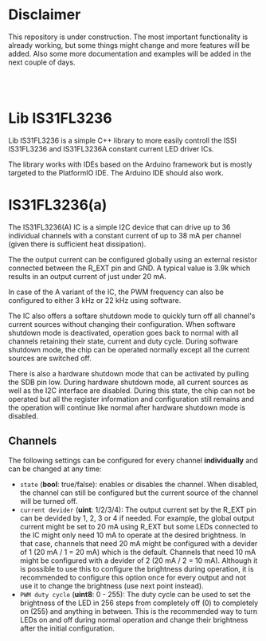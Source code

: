 # Disclaimer

This repository is under construction. The most important functionality is already working, but some things might change and more features will be added. Also some more documentation and examples will be added in the next couple of days.

<br><br>

# Lib IS31FL3236

Lib IS31FL3236 is a simple C++ library to more easily controll the ISSI IS31FL3236 and IS31FL3236A constant current LED driver ICs.

The library works with IDEs based on the Arduino framework but is mostly targeted to the PlatformIO IDE. The Arduino IDE should also work.

# IS31FL3236(a)

The IS31FL3236(A) IC is a simple I2C device that can drive up to 36 individual channels with a constant current of up to 38 mA per channel (given there is sufficient heat dissipation).

The the output current can be configured globally using an external resistor connected between the R_EXT pin and GND. A typical value is 3.9k which results in an output current of just under 20 mA.

In case of the A variant of the IC, the PWM frequency can also be configured to either 3 kHz or 22 kHz using software.

The IC also offers a softare shutdown mode to quickly turn off all channel's current sources without changing their configuration. When software shutdown mode is deactivated, operation goes back to normal with all channels retaining their state, current and duty cycle. During software shutdown mode, the chip can be operated normally except all the current sources are switched off.

There is also a hardware shutdown mode that can be activated by pulling the SDB pin low. During hardware shutdown mode, all current sources as well as the I2C interface are disabled. During this state, the chip can not be operated but all the register information and configuration still remains and the operation will continue like normal after hardware shutdown mode is disabled.

## Channels

The following settings can be configured for every channel **individually** and can be changed at any time:
 * `state` (**bool**: true/false): enables or disables the channel. When disabled, the channel can still be configured but the current source of the channel will be turned off.
 * `current devider` (**uint**: 1/2/3/4): The output current set by the R_EXT pin can be devided by 1, 2, 3 or 4 if needed. For example, the global output current might be set to 20 mA using R_EXT but some LEDs connected to the IC might only need 10 mA to operate at the desired brightness. In that case, channels that need 20 mA might be configured with a devider of 1 (20 mA / 1 = 20 mA) which is the default. Channels that need 10 mA might be configured with a devider of 2 (20 mA / 2 = 10 mA). Although it is possible to use this to configure the brightness during operation, it is recommended to configure this option once for every output and not use it to change the brightness (use next point instead).
 * `PWM duty cycle` (**uint8**: 0 - 255): The duty cycle can be used to set the brightness of the LED in 256 steps from completely off (0) to completely on (255) and anything in between. This is the recommended way to turn LEDs on and off during normal operation and change their brightness after the initial configuration.
